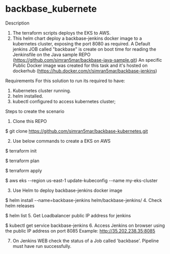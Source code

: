 # backbase_kubernete
Description
1. The terraform scripts deploys the EKS to AWS.
2. This helm chart deploy a backbase-jenkins docker image to a kubernetes cluster, exposing the port 8080 as required.
A Default jenkins JOB called "backbase" is create on boot time for reading the Jenkinsfile on the Java sample REPO (https://github.com/simran5mar/backbase-java-sample.git)
An specific Public Docker image was created for this task and it's hosted on dockerhub (https://hub.docker.com/r/simran5mar/backbase-jenkins)

Requirements
For this solution to run its required to have:

1. Kubernetes cluster running.
2. helm installed.
3. kubectl configured to access kubernetes cluster;

Steps to create the scenario
1. Clone this REPO

  $ git clone https://github.com/simran5mar/backbase-kubernetes.git

2. Use below commands to create a EKS on AWS

  $ terraform init

  $ terraform plan

  $ terraform apply

  $ aws eks --region us-east-1 update-kubeconfig --name my-eks-cluster

3. Use Helm to deploy backbase-jenkins docker image

$ helm install --name=backbase-jenkins helm/backbase-jenkins/
4. Check helm releases

$ helm list
5. Get Loadbalancer public IP address for jenkins

$ kubectl get service backbase-jenkins
6. Access Jenkins on browser using the public IP address on port 8085 Example: http://35.202.238.35:8085

7. On Jenkins WEB check the status of a Job called 'backbase'. Pipeline must have run successfully.
